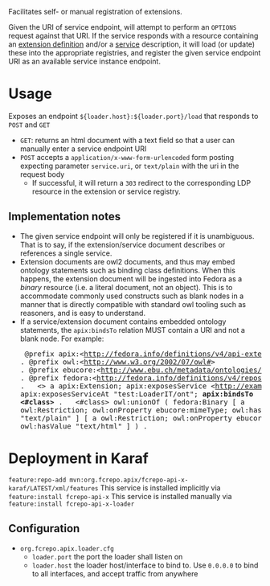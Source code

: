 Facilitates self- or manual registration of extensions.

Given the URI of service endpoint, will attempt to perform an `OPTIONS` request against that URI.  If the service responds with a resource containing an [extension definition](../src/site/markdown/extension-definition-and-binding.md#extension-definition) and/or a [service](../src/site/markdown/service-discovery-and-binding.md) description, it will load (or update) these into the appropriate registries, and register the given service endpoint URI as an available service  instance endpoint.

# Usage
Exposes an endpoint `${loader.host}:${loader.port}/load` that responds to `POST` and `GET`

- `GET`: returns an html document with a text field so that a user can manually enter a service endpoint URI
- `POST` accepts a `application/x-www-form-urlencoded` form posting expecting parameter `service.uri`, or `text/plain` with the uri in the request body
    - If successful, it will return a `303` redirect to the corresponding LDP resource in the extension or service registry.

## Implementation notes
- The given service endpoint will only be registered if it is unambiguous.  That is to say, if the extension/service document describes or references a single service.
- Extension documents are owl2 documents, and thus may embed ontology statements such as binding class definitions.  When this happens, the extension document will be ingested into Fedora as a _binary_ resource (i.e. a literal document, not an object).  This is to accommodate commonly used constructs such as blank nodes in a manner that is directly compatible with standard owl tooling such as reasoners, and is easy to understand.  
- If a service/extension document contains embedded ontology statements, the `apix:bindsTo` relation MUST contain a URI and not a blank node.  For example: <pre>
@prefix apix:&lt;http://fedora.info/definitions/v4/api-extension#&gt; .
@prefix owl:&lt;http://www.w3.org/2002/07/owl#&gt; .
@prefix ebucore:&lt;http://www.ebu.ch/metadata/ontologies/ebucore/ebucore#&gt; .
@prefix fedora:&lt;http://fedora.info/definitions/v4/repository#&gt; .
&nbsp;
&lt;&gt; a apix:Extension;
    apix:exposesService &lt;http://example.org/LoaderIT/ont&gt;
    apix:exposesServiceAt "test:LoaderIT/ont";
    <b>apix:bindsTo &lt;#class&gt; </b>.
&nbsp;
&lt;#class&gt; owl:unionOf (
        fedora:Binary
        [ a owl:Restriction; owl:onProperty ebucore:mimeType; owl:hasValue "text/plain" ]
        [ a owl:Restriction; owl:onProperty ebucore:mimeType; owl:hasValue "text/html" ] ) .
</pre>

# Deployment in Karaf
`feature:repo-add mvn:org.fcrepo.apix/fcrepo-api-x-karaf/LATEST/xml/features`
This service is installed implicitly via `feature:install fcrepo-api-x`
This service is installed manually via `feature:install fcrepo-api-x-loader`

## Configuration
- `org.fcrepo.apix.loader.cfg`
    - `loader.port` the port the loader shall listen on
    - `loader.host` the loader host/interface to bind to.  Use `0.0.0.0` to bind to all interfaces, and accept traffic from anywhere

